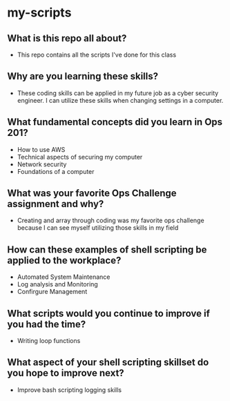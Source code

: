# my-scripts

## What is this repo all about?
- This repo contains all the scripts I've done for this class
## Why are you learning these skills?
- These coding skills can be applied in my future job as a cyber security engineer. I can utilize these skills when changing settings in a computer.
## What fundamental concepts did you learn in Ops 201?
- How to use AWS
- Technical aspects of securing my computer
- Network security
- Foundations of a computer
## What was your favorite Ops Challenge assignment and why?
- Creating and array through coding was my favorite ops challenge because I can see myself utilizing those skills in my field
## How can these examples of shell scripting be applied to the workplace?
- Automated System Maintenance 
- Log analysis and Monitoring
- Confirgure Management
## What scripts would you continue to improve if you had the time?
- Writing loop functions
## What aspect of your shell scripting skillset do you hope to improve next?
- Improve bash scripting logging skills
